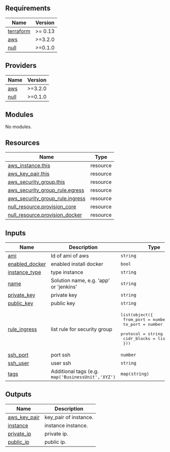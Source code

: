 <!-- BEGIN_TF_DOCS -->
## Requirements

| Name | Version |
|------|---------|
| <a name="requirement_terraform"></a> [terraform](#requirement\_terraform) | >= 0.13 |
| <a name="requirement_aws"></a> [aws](#requirement\_aws) | >=3.2.0 |
| <a name="requirement_null"></a> [null](#requirement\_null) | >=0.1.0 |

## Providers

| Name | Version |
|------|---------|
| <a name="provider_aws"></a> [aws](#provider\_aws) | >=3.2.0 |
| <a name="provider_null"></a> [null](#provider\_null) | >=0.1.0 |

## Modules

No modules.

## Resources

| Name | Type |
|------|------|
| [aws_instance.this](https://registry.terraform.io/providers/hashicorp/aws/latest/docs/resources/instance) | resource |
| [aws_key_pair.this](https://registry.terraform.io/providers/hashicorp/aws/latest/docs/resources/key_pair) | resource |
| [aws_security_group.this](https://registry.terraform.io/providers/hashicorp/aws/latest/docs/resources/security_group) | resource |
| [aws_security_group_rule.egress](https://registry.terraform.io/providers/hashicorp/aws/latest/docs/resources/security_group_rule) | resource |
| [aws_security_group_rule.ingress](https://registry.terraform.io/providers/hashicorp/aws/latest/docs/resources/security_group_rule) | resource |
| [null_resource.provision_core](https://registry.terraform.io/providers/hashicorp/null/latest/docs/resources/resource) | resource |
| [null_resource.provision_docker](https://registry.terraform.io/providers/hashicorp/null/latest/docs/resources/resource) | resource |

## Inputs

| Name | Description | Type | Default | Required |
|------|-------------|------|---------|:--------:|
| <a name="input_ami"></a> [ami](#input\_ami) | Id of ami of aws | `string` | n/a | yes |
| <a name="input_enabled_docker"></a> [enabled\_docker](#input\_enabled\_docker) | enabled install docker | `bool` | `false` | no |
| <a name="input_instance_type"></a> [instance\_type](#input\_instance\_type) | type instance | `string` | `"t2.micro"` | no |
| <a name="input_name"></a> [name](#input\_name) | Solution name, e.g. 'app' or 'jenkins' | `string` | n/a | yes |
| <a name="input_private_key"></a> [private\_key](#input\_private\_key) | private key | `string` | n/a | yes |
| <a name="input_public_key"></a> [public\_key](#input\_public\_key) | public key | `string` | n/a | yes |
| <a name="input_rule_ingress"></a> [rule\_ingress](#input\_rule\_ingress) | list rule for security group | <pre>list(object({<br>    from_port   = number<br>    to_port     = number<br>    protocol    = string<br>    cidr_blocks = list(string)<br>  }))</pre> | `[]` | no |
| <a name="input_ssh_port"></a> [ssh\_port](#input\_ssh\_port) | port ssh | `number` | `22` | no |
| <a name="input_ssh_user"></a> [ssh\_user](#input\_ssh\_user) | user ssh | `string` | `"ubuntu"` | no |
| <a name="input_tags"></a> [tags](#input\_tags) | Additional tags (e.g. `map('BusinessUnit','XYZ')` | `map(string)` | `{}` | no |

## Outputs

| Name | Description |
|------|-------------|
| <a name="output_aws_key_pair"></a> [aws\_key\_pair](#output\_aws\_key\_pair) | key\_pair of instance. |
| <a name="output_instance"></a> [instance](#output\_instance) | instance instance. |
| <a name="output_private_ip"></a> [private\_ip](#output\_private\_ip) | private ip. |
| <a name="output_public_ip"></a> [public\_ip](#output\_public\_ip) | public ip. |
<!-- END_TF_DOCS -->